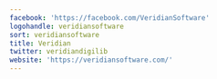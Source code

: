 ```yaml
---
facebook: 'https://facebook.com/VeridianSoftware'
logohandle: veridiansoftware
sort: veridiansoftware
title: Veridian
twitter: veridiandigilib
website: 'https://veridiansoftware.com/'
---
```

